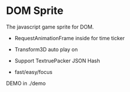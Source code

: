 # DOM Sprite

The javascript game sprite for DOM.

- RequestAnimationFrame inside for time ticker
- Transform3D auto play on
- Support TextruePacker JSON Hash

- fast/easy/focus

DEMO in ./demo
